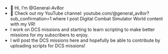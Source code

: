 - 👋 Hi, I’m @General-Av8or
- 👀 Check out my YouTube channel: youtube.com/@general_av8or?sub_confirmation=1 where I post Digital Combat Simulator World content with my VR!
- I work on DCS missions and starting to learn scripting to make better missions for my subscribers to enjoy.
- I will post the DCS missions here and hopefully be able to contribute by uploading scripts for DCS missions!

<!---
General-Av8or/General-Av8or is a ✨ special ✨ repository because its `README.md` (this file) appears on your GitHub profile.
You can click the Preview link to take a look at your changes.
--->
